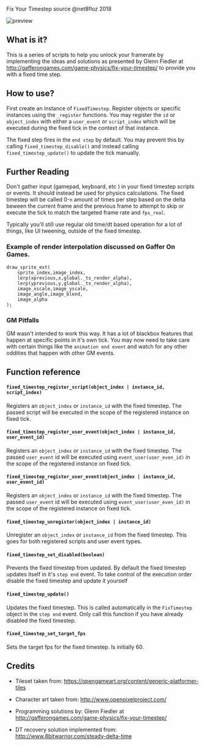 Fix Your Timestep source @net8floz 2018

![preview](https://i.imgur.com/zea0oCc.png)

## What is it?

This is a series of scripts to help you unlock your framerate by implementing the ideas 
and solutions as presented by Glenn Fiedler at http://gafferongames.com/game-physics/fix-your-timestep/ to 
provide you with a fixed time step.


## How to use?
First create an instance of `FixedTimestep`. Register objects or specific instances using the `_register` functions. You may register the `id` or `object_index` with either a `user_event` or `script_index` which will be executed during the fixed tick in the context of that instance.

The fixed step fires in the `end step` by default. You may prevent this by calling `fixed_timestep_disable()` and instead calling `fixed_timestep_update()` to update the tick manually.

## Further Reading 
Don't gather input (gamepad, keyboard, etc ) in your fixed timestep scripts or events. It should instead be used for physics calculations. The fixed timestep will be called 0-`n` amount of times per step based on the delta beween the current frame and the previous frame to attempt to skip or execute the tick to match the targeted frame rate and `fps_real`. 

Typically you'll still use regular old time/dt based operation for a lot of things, like UI tweening, outside of the fixed timestep.


### Example of render interpolation discussed on Gaffer On Games.
```
draw_sprite_ext(
	sprite_index,image_index,
	lerp(xprevious,x,global._ts_render_alpha),
	lerp(yprevious,y,global._ts_render_alpha),
	image_xscale,image_yscale,
	image_angle,image_blend,
	image_alpha
); 

```

### GM Pitfalls 
GM wasn't intended to work this way. It has a lot of blackbox features that happen at specific points in it's own tick. You may now need to take care with certain things like the `animation end event` and watch for any other oddities that happen with other GM events. 




## Function reference

#### `fixed_timestep_register_script(object_index | instance_id, script_index)`
Registers an `object_index` or `instance_id` with the fixed timestep. The passed script will be executed in the scope of the registered instance on fixed tick. 

#### `fixed_timestep_register_user_event(object_index | instance_id, user_event_id)`
Registers an `object_index` or `instance_id` with the fixed timestep. The passed `user_event` id  will be executed using `event_user(user_even_id)` in the scope of the registered instance on fixed tick. 


#### `fixed_timestep_register_user_event(object_index | instance_id, user_event_id)`
Registers an `object_index` or `instance_id` with the fixed timestep. The passed `user_event` id  will be executed using `event_user(user_even_id)` in the scope of the registered instance on fixed tick. 


#### `fixed_timestep_unregister(object_index | instance_id)`
Unregister an `object_index` or `instance_id` from the fixed timestep. This goes for both registered scripts and user event types.


#### `fixed_timestep_set_disabled(boolean)`
Prevents the fixed timestep from updated. By default the fixed timestep updates itself in it's `step end` event. To take control of the execution order disable the fixed timestep and update it yourself


#### `fixed_timestep_update()`
Updates the fixed timestep. This is called automatically in the `FixTimestep` object in the `step end` event. Only call this function if you have already disabled the fixed timestep.


#### `fixed_timestep_set_target_fps`
Sets the target fps for the fixed timestep. Is initially 60.




## Credits

 - Tileset taken from:
https://opengameart.org/content/generic-platformer-tiles

 - Character art taken from:
http://www.openpixelproject.com/

 - Programming solutions by:
Glenn Fiedler at http://gafferongames.com/game-physics/fix-your-timestep/

 - DT recovery solution implemented from: http://www.8bitwarrior.com/steady-delta-time
